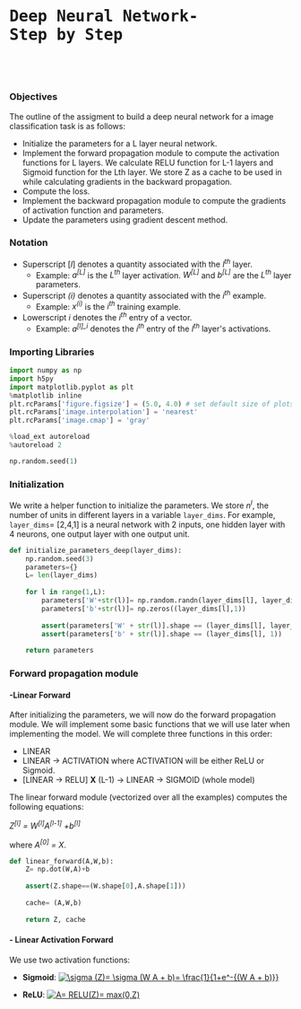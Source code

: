 # <pre>Deep Neural Network- Step by Step<pre>

### Objectives
<p> The outline of the assigment to build a deep neural network for a image classification task is as follows: <p>

* Initialize the parameters for a L layer neural network.
* Implement the forward propagation module to compute the activation functions for L layers. We calculate RELU function for L-1 layers and Sigmoid function for the Lth layer. We store Z as a cache to be used in while calculating gradients in the backward propagation.
* Compute the loss.
* Implement the backward propagation module to compute the gradients of activation function and parameters.
* Update the parameters using gradient descent method.

### Notation
- Superscript [*l*] denotes a quantity associated with the *l<sup>th</sup>* layer. 
    - Example: *a<sup>[L]</sup>* is the *L<sup>th</sup>* layer activation. *W<sup>[L]</sup>* and *b<sup>[L]</sup>* are the *L<sup>th</sup>* layer parameters.
- Superscript *(i)* denotes a quantity associated with the *i<sup>th</sup>* example. 
    - Example: *x<sup>(i)</sup>* is the *i<sup>th</sup>* training example.
- Lowerscript *i* denotes the *i<sup>th</sup>* entry of a vector.
    - Example: *a<sup>[l]_i</sup>* denotes the *i<sup>th</sup>* entry of the *l<sup>th</sup>* layer's activations.
    
### Importing Libraries
```python
import numpy as np
import h5py
import matplotlib.pyplot as plt
%matplotlib inline
plt.rcParams['figure.figsize'] = (5.0, 4.0) # set default size of plots
plt.rcParams['image.interpolation'] = 'nearest'
plt.rcParams['image.cmap'] = 'gray'

%load_ext autoreload
%autoreload 2

np.random.seed(1)
```

### Initialization
We write a helper function to initialize the parameters. 
We store *n<sup>l</sup>*, the number of units in different layers in a variable `layer_dims`. For example, `layer_dims`= [2,4,1] is a neural network with 2 inputs, one hidden layer with 4 neurons, one output layer with one output unit.

```python
def initialize_parameters_deep(layer_dims):
    np.random.seed(3)
    parameters={}
    L= len(layer_dims)
    
    for l in range(1,L):
        parameters['W'+str(l)]= np.random.randn(layer_dims[l], layer_dims[l-1])*0.01
        parameters['b'+str(l)]= np.zeros((layer_dims[l],1))
        
        assert(parameters['W' + str(l)].shape == (layer_dims[l], layer_dims[l-1]))
        assert(parameters['b' + str(l)].shape == (layer_dims[l], 1))
        
    return parameters
```
###  Forward propagation module

#### -Linear Forward 
After initializing the parameters, we will now do the forward propagation module. We will implement some basic functions that we will use later when implementing the model. We will complete three functions in this order:

- LINEAR
- LINEAR -> ACTIVATION where ACTIVATION will be either ReLU or Sigmoid. 
- [LINEAR -> RELU] **X** (L-1) -> LINEAR -> SIGMOID (whole model)

The linear forward module (vectorized over all the examples) computes the following equations:

*Z<sup>[l]</sup> = W<sup>[l]</sup>A<sup>[l-1]</sup> +b<sup>[l]</sup>*

where *A<sup>[0]</sup> = X*. 

```python
def linear_forward(A,W,b):
    Z= np.dot(W,A)+b
    
    assert(Z.shape==(W.shape[0],A.shape[1]))
    
    cache= (A,W,b)
    
    return Z, cache
```
#### - Linear Activation Forward
We use two activation functions:
-  **Sigmoid**: 
<a href="https://www.codecogs.com/eqnedit.php?latex=\sigma&space;(Z)=&space;\sigma&space;(W&space;A&space;&plus;&space;b)=&space;\frac{1}{1&plus;e^-{(W&space;A&space;&plus;&space;b)}}" target="_blank"><img src="https://latex.codecogs.com/gif.latex?\sigma&space;(Z)=&space;\sigma&space;(W&space;A&space;&plus;&space;b)=&space;\frac{1}{1&plus;e^-{(W&space;A&space;&plus;&space;b)}}" title="\sigma (Z)= \sigma (W A + b)= \frac{1}{1+e^-{(W A + b)}}" /></a>

-  **ReLU**:
<a href="https://www.codecogs.com/eqnedit.php?latex=A=&space;RELU(Z)=&space;max(0,Z)" target="_blank"><img src="https://latex.codecogs.com/gif.latex?A=&space;RELU(Z)=&space;max(0,Z)" title="A= RELU(Z)= max(0,Z)" /></a>
